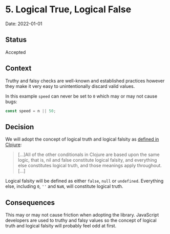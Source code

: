 # 5. Logical True, Logical False

Date: 2022-01-01

## Status

Accepted

## Context

Truthy and falsy checks are well-known and established practices however they make it very easy to unintentionally discard valid values.

In this example `speed` can never be set to `0` which may or may not cause bugs:

``` javascript
const speed = n || 50;
```

## Decision

We will adopt the concept of logical truth and logical falsity as [defined in Clojure](https://clojure.org/reference/special_forms#if):

> […]All of the other conditionals in Clojure are based upon the same logic, that is, nil and false constitute logical falsity, and everything else constitutes logical truth, and those meanings apply throughout.[…]

Logical falsity will be defined as either `false`, `null` or `undefined`. Everything else, including `0`, `''` and `NaN`, will constitute logical truth.

## Consequences

This may or may not cause friction when adopting the library. JavaScript developers are used to truthy and falsy values so the concept of logical truth and logical falsity will probably feel odd at first.
